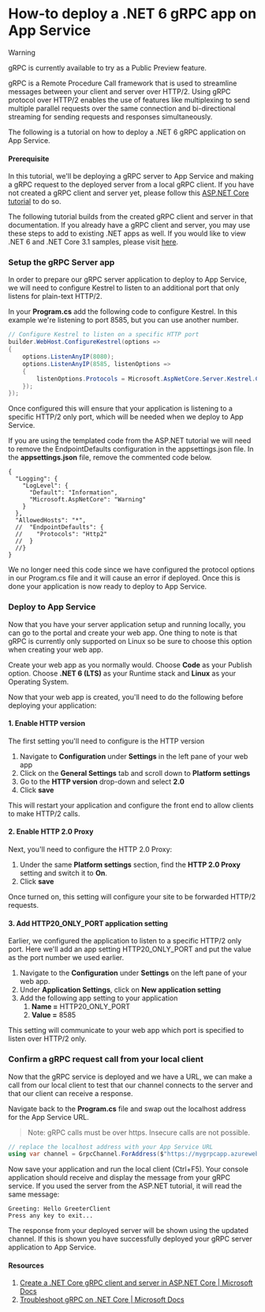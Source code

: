 # How-to deploy a .NET 6 gRPC app on App Service

> [!WARNING]
> gRPC is currently available to try as a Public Preview feature.

gRPC is a Remote Procedure Call framework that is used to streamline messages between your client and server over HTTP/2.  Using gRPC protocol over HTTP/2 enables the use of features like multiplexing to send multiple parallel requests over the same connection and bi-directional streaming for sending requests and responses simultaneously.  

The following is a tutorial on how to deploy a .NET 6 gRPC application on App Service. 

#### Prerequisite
In this tutorial, we'll be deploying a gRPC server to App Service and making a gRPC request to the deployed server from a local gRPC client.  If you have not created a gRPC client and server yet, please follow this [ASP.NET Core tutorial](https://docs.microsoft.com/aspnet/core/tutorials/grpc/grpc-start?view=aspnetcore-6.0&tabs=visual-studio#create-a-grpc-service) to do so.  

The following tutorial builds from the created gRPC client and server in that documentation.  If you already have a gRPC client and server, you may use these steps to add to existing .NET apps as well.  If you would like to view .NET 6 and .NET Core 3.1 samples, please visit [here](https://github.com/Azure/app-service-linux-docs/tree/master/HowTo/gRPC).

### Setup the gRPC Server app
In order to prepare our gRPC server application to deploy to App Service, we will need to configure Kestrel to listen to an additional port that only listens for plain-text HTTP/2.

In your **Program.cs** add the following code to configure Kestrel.  In this example we're listening to port 8585, but you can use another number.

```C#
// Configure Kestrel to listen on a specific HTTP port 
builder.WebHost.ConfigureKestrel(options => 
{ 
    options.ListenAnyIP(8080); 
    options.ListenAnyIP(8585, listenOptions => 
    { 
        listenOptions.Protocols = Microsoft.AspNetCore.Server.Kestrel.Core.HttpProtocols.Http2; 
    }); 
});

```

Once configured this will ensure that your application is listening to a specific HTTP/2 only port, which will be needed when we deploy to App Service. 

If you are using the templated code from the ASP.NET tutorial we will need to remove the EndpointDefaults configuration in the appsettings.json file.  In the **appsettings.json** file, remove the commented code below.

```jsonc
{ 
  "Logging": { 
    "LogLevel": { 
      "Default": "Information", 
      "Microsoft.AspNetCore": "Warning" 
    } 
  }, 
  "AllowedHosts": "*", 
  //  "EndpointDefaults": { 
  //    "Protocols": "Http2" 
  //  } 
  //} 
}

```
We no longer need this code since we have configured the protocol options in our Program.cs file and it will cause an error if deployed.  Once this is done your application is now ready to deploy to App Service.

### Deploy to App Service
Now that you have your server application setup and running locally, you can go to the portal and create your web app.  One thing to note is that gRPC is currently only supported on Linux so be sure to choose this option when creating your web app.

Create your web app as you normally would.  Choose **Code** as your Publish option.  Choose **.NET 6 (LTS)** as your Runtime stack and **Linux** as your Operating System.  

Now that your web app is created, you'll need to do the following before deploying your application:

#### 1. Enable HTTP version
The first setting you'll need to configure is the HTTP version
1. Navigate to **Configuration** under **Settings** in the left pane of your web app
2. Click on the **General Settings** tab and scroll down to **Platform settings**
3. Go to the **HTTP version** drop-down and select **2.0**
4. Click **save**

This will restart your application and configure the front end to allow clients to make HTTP/2 calls.

#### 2. Enable HTTP 2.0 Proxy
Next, you'll need to configure the HTTP 2.0 Proxy:
1. Under the same **Platform settings** section, find the **HTTP 2.0 Proxy** setting and switch it to **On**.
2. Click **save**

Once turned on, this setting will configure your site to be forwarded HTTP/2 requests.

#### 3. Add HTTP20_ONLY_PORT application setting
Earlier, we configured the application to listen to a specific HTTP/2 only port.  Here we'll add an app setting HTTP20_ONLY_PORT and put the value as the port number we used earlier.
1. Navigate to the **Configuration** under **Settings** on the left pane of your web app.  
2. Under **Application Settings**, click on **New application setting**
3. Add the following app setting to your application
	1. **Name =** HTTP20_ONLY_PORT 
	2. **Value =** 8585

This setting will communicate to your web app which port is specified to listen over HTTP/2 only.

### Confirm a gRPC request call from your local client
Now that the gRPC service is deployed and we have a URL, we can make a call from our local client to test that our channel connects to the server and that our client can receive a response.

Navigate back to the **Program.cs** file and swap out the localhost address for the App Service URL.  

> Note: gRPC calls must be over https.  Insecure calls are not possible.

```C#
// replace the localhost address with your App Service URL
using var channel = GrpcChannel.ForAddress($"https://mygrpcapp.azurewebsites.net/");
```

Now save your application and run the local client (Ctrl+F5).  Your console application should receive and display the message from your gRPC service.  If you used the server from the ASP.NET tutorial, it will read the same message:

```Console
Greeting: Hello GreeterClient 
Press any key to exit...
```

The response from your deployed server will be shown using the updated channel.  If this is shown you have successfully deployed your gRPC server application to App Service.

#### Resources
1. [Create a .NET Core gRPC client and server in ASP.NET Core | Microsoft Docs](https://docs.microsoft.com/aspnet/core/tutorials/grpc/grpc-start?view=aspnetcore-6.0&tabs=visual-studio)
2. [Troubleshoot gRPC on .NET Core | Microsoft Docs](https://docs.microsoft.com/aspnet/core/grpc/troubleshoot?view=aspnetcore-6.0#call-a-grpc-service-with-an-untrustedinvalid-certificate)
